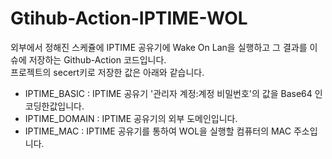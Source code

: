# Gtihub-Action-IPTIME-WOL

외부에서 정해진 스케쥴에 IPTIME 공유기에 Wake On Lan을 실행하고 그 결과를 이슈에 저장하는 Github-Action 코드입니다.  
프로젝트의 secert키로 저장한 값은 아래와 같습니다.

- IPTIME_BASIC : IPTIME 공유기 '관리자 계정:계정 비밀번호'의 값을 Base64 인코딩한값입니다.
- IPTIME_DOMAIN : IPTIME 공유기의 외부 도메인입니다.
- IPTIME_MAC : IPTIME 공유기를 통하여 WOL을 실행할 컴퓨터의 MAC 주소입니다.

